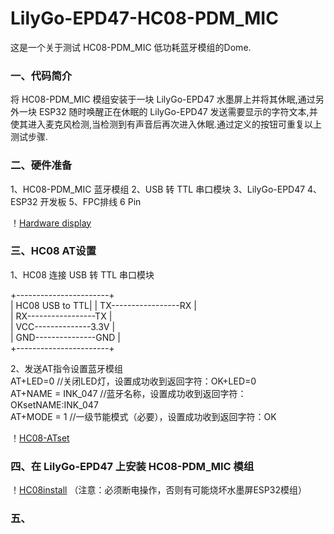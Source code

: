 # LilyGo-EPD47-HC08-PDM_MIC
这是一个关于测试 HC08-PDM_MIC 低功耗蓝牙模组的Dome.  

### 一、代码简介
将 HC08-PDM_MIC 模组安装于一块 LilyGo-EPD47 水墨屏上并将其休眠,通过另外一块 ESP32 随时唤醒正在休眠的 LilyGo-EPD47 发送需要显示的字符文本,并使其进入麦克风检测,当检测到有声音后再次进入休眠.通过定义的按钮可重复以上测试步骤.  
  
### 二、硬件准备
1、HC08-PDM_MIC 蓝牙模组
2、USB 转 TTL 串口模块
3、LilyGo-EPD47
4、ESP32 开发板
5、FPC排线 6 Pin  
  
！[Hardware display](/images/1.jpg)  
  
### 三、HC08 AT设置
1、HC08 连接 USB 转 TTL 串口模块  
  
+-----------------------+  
| HC08        USB to TTL|
| TX-----------------RX |  
| RX-----------------TX |  
| VCC--------------3.3V |  
| GND---------------GND |  
+-----------------------+  
  
2、发送AT指令设置蓝牙模组  
AT+LED=0           //关闭LED灯，设置成功收到返回字符：OK+LED=0  
AT+NAME = INK_047  //蓝牙名称，设置成功收到返回字符：OKsetNAME:INK_047  
AT+MODE = 1        //一级节能模式（必要），设置成功收到返回字符：OK  
  
！[HC08-ATset](/images/ATset.jpg)  
  
### 四、在 LilyGo-EPD47 上安装 HC08-PDM_MIC 模组
！[HC08install](/images/2.jpg)
（注意：必须断电操作，否则有可能烧坏水墨屏ESP32模组）  
  
### 五、

